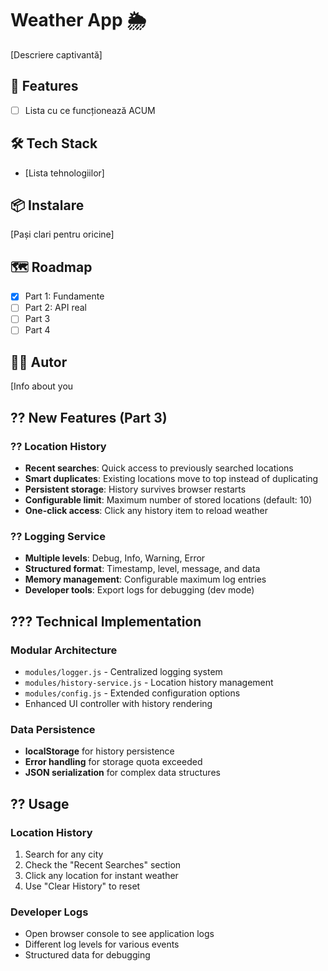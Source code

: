 # Weather App 🌦️

[Descriere captivantă]

## 🚀 Features

- [ ] Lista cu ce funcționează ACUM

## 🛠️ Tech Stack

- [Lista tehnologiilor]

## 📦 Instalare

[Pași clari pentru oricine]

## 🗺️ Roadmap

- [x] Part 1: Fundamente
- [ ] Part 2: API real
- [ ] Part 3
- [ ] Part 4

## 👨‍💻 Autor

[Info about you

## ?? New Features (Part 3)

### ?? Location History

- **Recent searches**: Quick access to previously searched locations
- **Smart duplicates**: Existing locations move to top instead of duplicating
- **Persistent storage**: History survives browser restarts
- **Configurable limit**: Maximum number of stored locations (default: 10)
- **One-click access**: Click any history item to reload weather

### ?? Logging Service

- **Multiple levels**: Debug, Info, Warning, Error
- **Structured format**: Timestamp, level, message, and data
- **Memory management**: Configurable maximum log entries
- **Developer tools**: Export logs for debugging (dev mode)

## ??? Technical Implementation

### Modular Architecture

- `modules/logger.js` - Centralized logging system
- `modules/history-service.js` - Location history management
- `modules/config.js` - Extended configuration options
- Enhanced UI controller with history rendering

### Data Persistence

- **localStorage** for history persistence
- **Error handling** for storage quota exceeded
- **JSON serialization** for complex data structures

## ?? Usage

### Location History

1. Search for any city
2. Check the "Recent Searches" section
3. Click any location for instant weather
4. Use "Clear History" to reset

### Developer Logs

- Open browser console to see application logs
- Different log levels for various events
- Structured data for debugging
